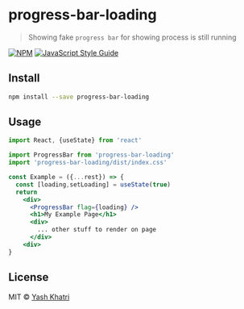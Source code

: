 # progress-bar-loading

> Showing fake `progress bar` for showing process is still running

[![NPM](https://img.shields.io/npm/v/progress-bar-loading.svg)](https://www.npmjs.com/package/progress-bar-loading) [![JavaScript Style Guide](https://img.shields.io/badge/code_style-standard-brightgreen.svg)](https://standardjs.com)

## Install

```bash
npm install --save progress-bar-loading
```

## Usage

```jsx
import React, {useState} from 'react'

import ProgressBar from 'progress-bar-loading'
import 'progress-bar-loading/dist/index.css'

const Example = ({...rest}) => {
  const [loading,setLoading] = useState(true)
  return
    <div>
      <ProgressBar flag={loading} />
      <h1>My Example Page</h1>
      <div>
        ... other stuff to render on page
      </div>
    <div>
}
```

## License

MIT © [Yash Khatri](https://github.com/yashkk3640)
